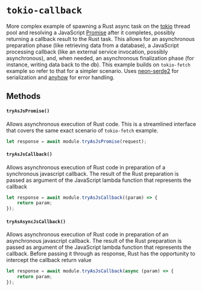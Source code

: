 # `tokio-callback`

More complex example of spawning a Rust async task on the [tokio][tokio] thread pool and resolving a JavaScript [Promise][promise] after it completes, possibly
returning a callback result to the Rust task. This allows for an asynchronous preparation phase (like retrieving data from a database), a JavaScript processing callback (like an external service invocation, possibly asynchronous), and, when needed, an asynchronous finalization phase (for instance, writing data back to the db).
This example builds on `tokio-fetch` example so refer to that for a simpler scenario.
Uses [neon-serde2][neon-serde2] for serialization and [anyhow][anyhow] for error handling.

[tokio]: https://tokio.rs
[promise]: https://developer.mozilla.org/en-US/docs/Web/JavaScript/Reference/Global_Objects/Promise
[neon-serde2]: https://github.com/druide/neon-serde
[anyhow]:[https://github.com/dtolnay/anyhow]

## Methods

#### `tryAsJsPromise()`

Allows asynchronous execution of Rust code. This is a streamlined interface that covers the same exact scenario of `tokio-fetch` example.

```javascript
let response = await module.tryAsJsPromise(request);
```

#### `tryAsJsCallback()`

Allows asynchronous execution of Rust code in preparation of a synchronous javascript callback. The result of the Rust preparation is passed as argument of the JavaScript lambda function that represents the callback

```javascript
let response = await module.tryAsJsCallback((param) => {
    return param;
});
```

#### `tryAsAsyncJsCallback()`

Allows asynchronous execution of Rust code in preparation of an asynchronous javascript callback. The result of the Rust preparation is passed as argument of the JavaScript lambda function that represents the callback. Before passing it through as response, Rust has the opportunity to intercept the callback return value

```javascript
let response = await module.tryAsJsCallback(async (param) => {
    return param;
});
```
